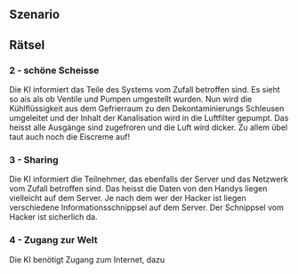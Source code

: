 ## Szenario





## Rätsel

### 2 - schöne Scheisse
Die KI informiert das Teile des Systems vom Zufall betroffen sind. Es sieht so ais als ob Ventile und Pumpen umgestellt wurden. Nun wird die Kühlflüssigkeit aus dem Gefrierraum zu den Dekontaminierungs Schleusen umgeleitet und der Inhalt der Kanalisation wird in die Luftfilter gepumpt.
Das heisst alle Ausgänge sind zugefroren und die Luft wird dicker. Zu allem übel taut auch noch die Eiscreme auf!

### 3 - Sharing
Die KI informiert die Teilnehmer, das ebenfalls der Server und das Netzwerk vom Zufall betroffen sind. Das heisst die Daten von den Handys liegen vielleicht auf dem Server.
Je nach dem wer der Hacker ist liegen verschiedene Informationsschnippsel auf dem Server. Der Schnippsel vom Hacker ist sicherlich da.

### 4 - Zugang zur Welt
Die KI benötigt Zugang zum Internet, dazu 

